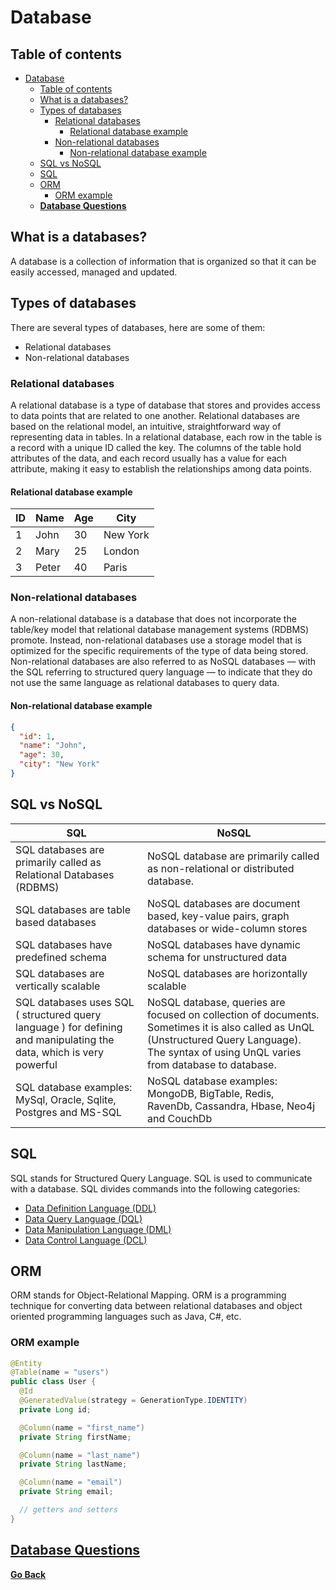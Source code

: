 # Database

## Table of contents

- [Database](#database)
  - [Table of contents](#table-of-contents)
  - [What is a databases?](#what-is-a-databases)
  - [Types of databases](#types-of-databases)
    - [Relational databases](#relational-databases)
      - [Relational database example](#relational-database-example)
    - [Non-relational databases](#non-relational-databases)
      - [Non-relational database example](#non-relational-database-example)
  - [SQL vs NoSQL](#sql-vs-nosql)
  - [SQL](#sql)
  - [ORM](#orm)
    - [ORM example](#orm-example)
  - [**Database Questions**](#database-questions)

## What is a databases?

A database is a collection of information that is organized so that it can be easily accessed, managed and updated.

## Types of databases

There are several types of databases, here are some of them:

- Relational databases
- Non-relational databases

### Relational databases

A relational database is a type of database that stores and provides access to data points that are related to one another. Relational databases are based on the relational model, an intuitive, straightforward way of representing data in tables. In a relational database, each row in the table is a record with a unique ID called the key. The columns of the table hold attributes of the data, and each record usually has a value for each attribute, making it easy to establish the relationships among data points.

#### Relational database example

| ID  | Name  | Age | City     |
| --- | ----- | --- | -------- |
| 1   | John  | 30  | New York |
| 2   | Mary  | 25  | London   |
| 3   | Peter | 40  | Paris    |

### Non-relational databases

A non-relational database is a database that does not incorporate the table/key model that relational database management systems (RDBMS) promote. Instead, non-relational databases use a storage model that is optimized for the specific requirements of the type of data being stored. Non-relational databases are also referred to as NoSQL databases — with the SQL referring to structured query language — to indicate that they do not use the same language as relational databases to query data.

#### Non-relational database example

```json
{
  "id": 1,
  "name": "John",
  "age": 30,
  "city": "New York"
}
```

## SQL vs NoSQL

| SQL                                                                                                                 | NoSQL                                                                                                                                                                                         |
| ------------------------------------------------------------------------------------------------------------------- | --------------------------------------------------------------------------------------------------------------------------------------------------------------------------------------------- |
| SQL databases are primarily called as Relational Databases (RDBMS)                                                  | NoSQL database are primarily called as non-relational or distributed database.                                                                                                                |
| SQL databases are table based databases                                                                             | NoSQL databases are document based, key-value pairs, graph databases or wide-column stores                                                                                                    |
| SQL databases have predefined schema                                                                                | NoSQL databases have dynamic schema for unstructured data                                                                                                                                     |
| SQL databases are vertically scalable                                                                               | NoSQL databases are horizontally scalable                                                                                                                                                     |
| SQL databases uses SQL ( structured query language ) for defining and manipulating the data, which is very powerful | NoSQL database, queries are focused on collection of documents. Sometimes it is also called as UnQL (Unstructured Query Language). The syntax of using UnQL varies from database to database. |
| SQL database examples: MySql, Oracle, Sqlite, Postgres and MS-SQL                                                   | NoSQL database examples: MongoDB, BigTable, Redis, RavenDb, Cassandra, Hbase, Neo4j and CouchDb                                                                                               |

## SQL

SQL stands for Structured Query Language. SQL is used to communicate with a database.
SQL divides commands into the following categories:

- [Data Definition Language (DDL)](DDL.md)
- [Data Query Language (DQL)](DQL.md)
- [Data Manipulation Language (DML)](DML.md)
- [Data Control Language (DCL)](DCL.md)

## ORM

ORM stands for Object-Relational Mapping. ORM is a programming technique for converting data between relational databases and object oriented programming languages such as Java, C#, etc.

### ORM example

```java
@Entity
@Table(name = "users")
public class User {
  @Id
  @GeneratedValue(strategy = GenerationType.IDENTITY)
  private Long id;

  @Column(name = "first_name")
  private String firstName;

  @Column(name = "last_name")
  private String lastName;

  @Column(name = "email")
  private String email;

  // getters and setters
}
```

## [**Database Questions**](DataBaseQuestions.md#database-questions)

[**Go Back**](../README.md)
